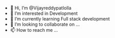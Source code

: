 - 👋 Hi, I’m @Vijayreddypatlolla
- 👀 I’m interested in Development
- 🌱 I’m currently learning Full stack development
- 💞️ I’m looking to collaborate on ...
- 📫 How to reach me ...

<!---
Vijayreddy2000/Vijayreddy2000 is a ✨ special ✨ repository because its `README.md` (this file) appears on your GitHub profile.
You can click the Preview link to take a look at your changes.
--->
